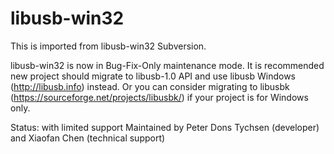 # libusb-win32
This is imported from libusb-win32 Subversion.

libusb-win32 is now in Bug-Fix-Only maintenance mode. It is recommended new project should migrate to libusb-1.0 API and use libusb Windows (http://libusb.info) instead. Or you can consider migrating to libusbk (https://sourceforge.net/projects/libusbk/) if your project is for Windows only.

Status: with limited support
Maintained by Peter Dons Tychsen (developer) and Xiaofan Chen (technical support)

